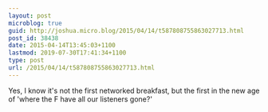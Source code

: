 ```yaml
---
layout: post
microblog: true
guid: http://joshua.micro.blog/2015/04/14/t587808755863027713.html
post_id: 38438
date: 2015-04-14T13:45:03+1100
lastmod: 2019-07-30T17:41:34+1100
type: post
url: /2015/04/14/t587808755863027713.html
---
```

Yes, I know it's not the first networked breakfast, but the first in the new age of 'where the F have all our listeners gone?'
